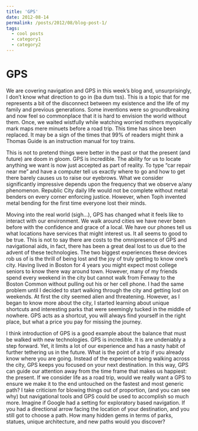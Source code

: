 ```yaml
---
title: 'GPS'
date: 2012-08-14
permalink: /posts/2012/08/blog-post-1/
tags:
  - cool posts
  - category1
  - category2
---
```


GPS
======

We are covering navigation and GPS in this week’s blog and, unsurprisingly, I don’t know what direction to go in (ba dum tss). This is a topic that for me represents a bit of the disconnect between my existence and the life of my family and previous generations. Some inventions were so groundbreaking and now feel so commonplace that it is hard to envision the world without them. Once, we waited wistfully while watching worried mothers myopically mark maps mere minuets before a road trip. This time has since been replaced. It may be a sign of the times that 99% of readers might think a Thomas Guide is an instruction manual for toy trains.

This is not to pretend things were better in the past or that the present (and future) are doom in gloom. GPS is incredible. The ability for us to locate anything we want is now just accepted as part of reality. To type “car repair near me” and have a computer tell us exactly where to go and how to get there barely causes us to raise our eyebrows.  What we consider significantly impressive depends upon the frequency that we observe a/any phenomenon. Republic City daily life would not be complete without metal benders on every corner enforcing justice. However, when Toph invented metal bending for the first time everyone lost their minds.

Moving into the real world (sigh…), GPS has changed what it feels like to interact with our environment. We walk around cities we have never been before with the confidence and grace of a local. We have our phones tell us what locations have services that might interest us. It all seems to good to be true. This is not to say there are costs to the omnipresence of GPS and navigational aids, in fact, there has been a great deal lost to us due to the advent of these technologies. The two biggest experiences these devices rob us of is the thrill of being lost and the joy of truly getting to know one’s city. Having lived in Boston for 4 years you might expect most college seniors to know there way around town. However, many of my friends spend every weekend in the city but cannot walk from Fenway to the Boston Common without pulling out his or her cell phone. I had the same problem until I decided to start walking through the city and getting lost on weekends. At first the city seemed alien and threatening. However, as I began to know more about the city, I started learning about unique shortcuts and interesting parks that were seemingly tucked in the middle of nowhere. GPS acts as a shortcut, you will always find yourself in the right place, but what a price you pay for missing the journey.

I think introduction of GPS is a good example about the balance that must be walked with new technologies. GPS is incredible. It is are undeniably a step forward. Yet, it limits a lot of our experience and has a nasty habit of further tethering us in the future. What is the point of a trip if you already know where you are going. Instead of the experience being walking across the city, GPS keeps you focused on your next destination. In this way, GPS can guide our attention away from the time frame that makes us happiest: the present. If we consider life as a road trip, would we really want a GPS to ensure we make it to the end untouched on the fastest and most generic path? I take criticism for blowing things out of proportion, (and you can see why) but navigational tools and GPS could be used to accomplish so much more. Imagine if Google had a setting for exploratory based navigation. If you had a directional arrow facing the location of your destination, and you still got to choose a path. How many hidden gems in terms of parks, statues, unique architecture, and new paths would you discover?
